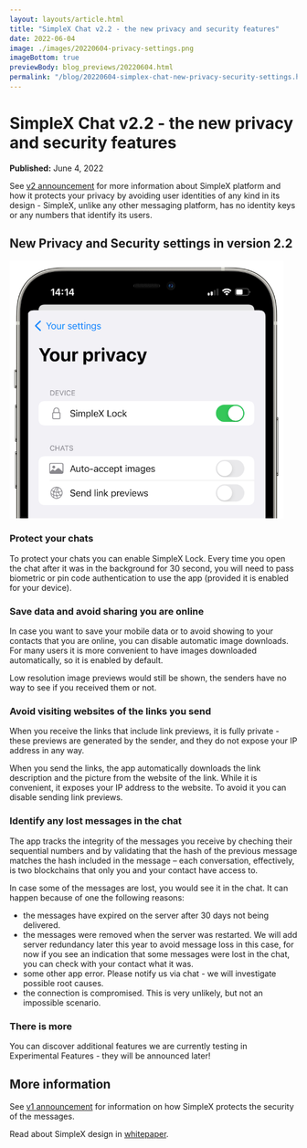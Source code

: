 ```yaml
---
layout: layouts/article.html
title: "SimpleX Chat v2.2 - the new privacy and security features"
date: 2022-06-04
image: ./images/20220604-privacy-settings.png
imageBottom: true
previewBody: blog_previews/20220604.html
permalink: "/blog/20220604-simplex-chat-new-privacy-security-settings.html"
---
```


# SimpleX Chat v2.2 - the new privacy and security features

**Published:** June 4, 2022

See [v2 announcement](./20220511-simplex-chat-v2-images-files.md) for more information about SimpleX platform and how it protects your privacy by avoiding user identities of any kind in its design - SimpleX, unlike any other messaging platform, has no identity keys or any numbers that identify its users.

## New Privacy and Security settings in version 2.2

<img src="./images/20220604-privacy-settings.png" width="480">

### Protect your chats

To protect your chats you can enable SimpleX Lock. Every time you open the chat after it was in the background for 30 second, you will need to pass biometric or pin code authentication to use the app (provided it is enabled for your device).

### Save data and avoid sharing you are online

In case you want to save your mobile data or to avoid showing to your contacts that you are online, you can disable automatic image downloads. For many users it is more convenient to have images downloaded automatically, so it is enabled by default.

Low resolution image previews would still be shown, the senders have no way to see if you received them or not.

### Avoid visiting websites of the links you send

When you receive the links that include link previews, it is fully private - these previews are generated by the sender, and they do not expose your IP address in any way.

When you send the links, the app automatically downloads the link description and the picture from the website of the link. While it is convenient, it exposes your IP address to the website. To avoid it you can disable sending link previews.

### Identify any lost messages in the chat

The app tracks the integrity of the messages you receive by cheching their sequential numbers and by validating that the hash of the previous message matches the hash included in the message – each conversation, effectively, is two blockchains that only you and your contact have access to.

In case some of the messages are lost, you would see it in the chat. It can happen because of one the following reasons:

- the messages have expired on the server after 30 days not being delivered.
- the messages were removed when the server was restarted. We will add server redundancy later this year to avoid message loss in this case, for now if you see an indication that some messages were lost in the chat, you can check with your contact what it was.
- some other app error. Please notify us via chat - we will investigate possible root causes.
- the connection is compromised. This is very unlikely, but not an impossible scenario.

### There is more

You can discover additional features we are currently testing in Experimental Features - they will be announced later!

## More information

See [v1 announcement](./20220112-simplex-chat-v1-released.md) for information on how SimpleX protects the security of the messages.

Read about SimpleX design in [whitepaper](https://github.com/simplex-chat/simplexmq/blob/master/protocol/overview-tjr.md).

